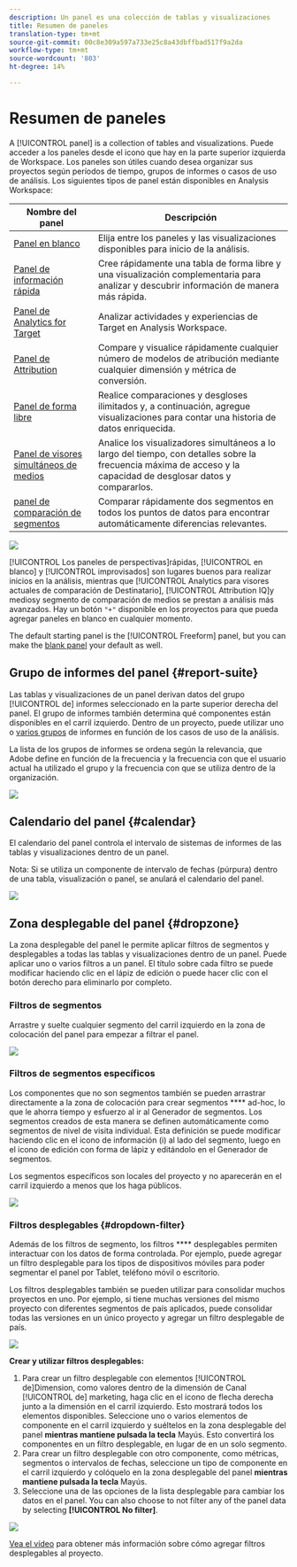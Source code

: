 ```yaml
---
description: Un panel es una colección de tablas y visualizaciones
title: Resumen de paneles
translation-type: tm+mt
source-git-commit: 00c8e309a597a733e25c8a43dbffbad517f9a2da
workflow-type: tm+mt
source-wordcount: '803'
ht-degree: 14%

---
```



# Resumen de paneles

A [!UICONTROL panel] is a collection of tables and visualizations. Puede acceder a los paneles desde el icono que hay en la parte superior izquierda de Workspace. Los paneles son útiles cuando desea organizar sus proyectos según períodos de tiempo, grupos de informes o casos de uso de análisis. Los siguientes tipos de panel están disponibles en Analysis Workspace:

| Nombre del panel | Descripción |
|---|---|
| [Panel en blanco](blank-panel.md) | Elija entre los paneles y las visualizaciones disponibles para inicio de la análisis. |
| [Panel de información rápida](quickinsight.md) | Cree rápidamente una tabla de forma libre y una visualización complementaria para analizar y descubrir información de manera más rápida. |
| [Panel de Analytics for Target](a4t-panel.md) | Analizar actividades y experiencias de Target en Analysis Workspace. |
| [Panel de Attribution](attribution.md) | Compare y visualice rápidamente cualquier número de modelos de atribución mediante cualquier dimensión y métrica de conversión. |
| [Panel de forma libre](freeform-panel.md) | Realice comparaciones y desgloses ilimitados y, a continuación, agregue visualizaciones para contar una historia de datos enriquecida. |
| [Panel de visores simultáneos de medios](media-concurrent-viewers.md) | Analice los visualizadores simultáneos a lo largo del tiempo, con detalles sobre la frecuencia máxima de acceso y la capacidad de desglosar datos y compararlos. |
| [panel de comparación de segmentos](c-segment-comparison/segment-comparison.md) | Comparar rápidamente dos segmentos en todos los puntos de datos para encontrar automáticamente diferencias relevantes. |

![](assets/panel-overview.png)

[!UICONTROL Los paneles de perspectivas]rápidas, [!UICONTROL en blanco] y [!UICONTROL improvisados] son lugares buenos para realizar inicios en la análisis, mientras que [!UICONTROL Analytics para visores actuales de comparación de Destinatario], [!UICONTROL Attribution IQ]y   mediosy segmento de comparación de medios se prestan a análisis más avanzados. Hay un botón `"+"` disponible en los proyectos para que pueda agregar paneles en blanco en cualquier momento.

The default starting panel is the [!UICONTROL Freeform] panel, but you can make the [blank panel](/help/analyze/analysis-workspace/c-panels/blank-panel.md) your default as well.

## Grupo de informes del panel {#report-suite}

Las tablas y visualizaciones de un panel derivan datos del grupo [!UICONTROL de] informes seleccionado en la parte superior derecha del panel. El grupo de informes también determina qué componentes están disponibles en el carril izquierdo. Dentro de un proyecto, puede utilizar uno o [varios grupos](https://docs.adobe.com/content/help/es-ES/analytics/analyze/analysis-workspace/build-workspace-project/multiple-report-suites.html) de informes en función de los casos de uso de la análisis.

La lista de los grupos de informes se ordena según la relevancia, que Adobe define en función de la frecuencia y la frecuencia con que el usuario actual ha utilizado el grupo y la frecuencia con que se utiliza dentro de la organización.

![](assets/panel-report-suite.png)

## Calendario del panel {#calendar}

El calendario del panel controla el intervalo de sistemas de informes de las tablas y visualizaciones dentro de un panel.

Nota: Si se utiliza un componente de intervalo de fechas (púrpura) dentro de una tabla, visualización o panel, se anulará el calendario del panel.

![](assets/panel-calendar.png)

## Zona desplegable del panel {#dropzone}

La zona desplegable del panel le permite aplicar filtros de segmentos y desplegables a todas las tablas y visualizaciones dentro de un panel. Puede aplicar uno o varios filtros a un panel. El título sobre cada filtro se puede modificar haciendo clic en el lápiz de edición o puede hacer clic con el botón derecho para eliminarlo por completo.

### Filtros de segmentos

Arrastre y suelte cualquier segmento del carril izquierdo en la zona de colocación del panel para empezar a filtrar el panel.

![](assets/segment-filter.png)

### Filtros de segmentos específicos

Los componentes que no son segmentos también se pueden arrastrar directamente a la zona de colocación para crear segmentos **** ad-hoc, lo que le ahorra tiempo y esfuerzo al ir al Generador de segmentos. Los segmentos creados de esta manera se definen automáticamente como segmentos de nivel de visita individual. Esta definición se puede modificar haciendo clic en el icono de información (i) al lado del segmento, luego en el icono de edición con forma de lápiz y editándolo en el Generador de segmentos.

Los segmentos específicos son locales del proyecto y no aparecerán en el carril izquierdo a menos que los haga públicos.

![](assets/adhoc-segment-filter.png)

### Filtros desplegables {#dropdown-filter}

Además de los filtros de segmento, los filtros **** desplegables permiten interactuar con los datos de forma controlada. Por ejemplo, puede agregar un filtro desplegable para los tipos de dispositivos móviles para poder segmentar el panel por Tablet, teléfono móvil o escritorio.

Los filtros desplegables también se pueden utilizar para consolidar muchos proyectos en uno. Por ejemplo, si tiene muchas versiones del mismo proyecto con diferentes segmentos de país aplicados, puede consolidar todas las versiones en un único proyecto y agregar un filtro desplegable de país.

![](assets/dropdown-filter-intro.png)

**Crear y utilizar filtros desplegables:**

1. Para crear un filtro desplegable con elementos [!UICONTROL de]Dimension, como valores dentro de la dimensión de Canal [!UICONTROL de] marketing, haga clic en el icono de flecha derecha junto a la dimensión en el carril izquierdo. Esto mostrará todos los elementos disponibles. Seleccione uno o varios elementos de componente en el carril izquierdo y suéltelos en la zona desplegable del panel **mientras mantiene pulsada la tecla** Mayús. Esto convertirá los componentes en un filtro desplegable, en lugar de en un solo segmento.
1. Para crear un filtro desplegable con otro componente, como métricas, segmentos o intervalos de fechas, seleccione un tipo de componente en el carril izquierdo y colóquelo en la zona desplegable del panel **mientras mantiene pulsada la tecla** Mayús.
1. Seleccione una de las opciones de la lista desplegable para cambiar los datos en el panel. You can also choose to not filter any of the panel data by selecting **[!UICONTROL No filter]**.

![](assets/create-dropdown.png)

[Vea el vídeo](https://docs.adobe.com/content/help/en/analytics-learn/tutorials/analysis-workspace/using-panels/using-panels-to-organize-your-analysis-workspace-projects.html) para obtener más información sobre cómo agregar filtros desplegables al proyecto.

